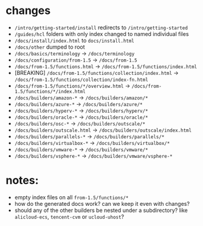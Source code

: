 # changes

- `/intro/getting-started/install` redirects to `/intro/getting-started`
- `/guides/hcl` folders with only index changed to named individual files
- `/docs/install/index.html` to `docs/install.html`
- `/docs/other` dumped to root
- `/docs/basics/terminology` -> `/docs/terminology`
- `/docs/configuration/from-1.5` -> `/docs/from-1.5`
- `/docs/from-1.5/functions.html` -> `/docs/from-1.5/functions/index.html`
- [BREAKING] `/docs/from-1.5/functions/collection/index.html` -> `/docs/from-1.5/functions/collection/index-fn.html`
- `/docs/from-1.5/functions/*/overview.html` -> `/docs/from-1.5/functions/*/index.html`
- `/docs/builders/amazon-*` -> `/docs/builders/amazon/*`
- `/docs/builders/azure-*` -> `/docs/builders/azure/*`
- `/docs/builders/hyperv-*` -> `/docs/builders/hyperv/*`
- `/docs/builders/oracle-*` -> `/docs/builders/oracle/*`
- `/docs/builders/osc-*` -> `/docs/builders/outscale/*`
- `/docs/builders/outscale.html` -> `/docs/builders/outscale/index.html`
- `/docs/builders/parallels-*` -> `/docs/builders/parallels/*`
- `/docs/builders/virtualbox-*` -> `/docs/builders/virtualbox/*`
- `/docs/builders/vmware-*` -> `/docs/builders/vmware/*`
- `/docs/builders/vsphere-*` -> `/docs/builders/vmware/vsphere-*`

# notes:

- empty index files on all `from-1.5/functions/*`
- how do the generated docs work? can we keep it even with changes?
- should any of the other builders be nested under a subdirectory? like `alicloud-ecs`, `tencent-cvm` or `ucloud-uhost`?
